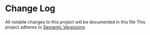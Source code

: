 # Change Log

All notable changes to this project will be documented in this file
This project adheres to [Semantic Versioning](http://semver.org/).
